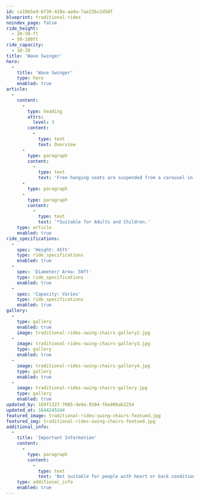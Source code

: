 ```yaml
---
id: ca10b5e9-6f39-410a-aa9a-7ae23bc2d58f
blueprint: traditional-rides
noindex_page: false
ride_height:
  - 10-50-ft
  - 50-100ft
ride_capacity:
  - 10-20
title: 'Wave Swinger'
hero:
  -
    title: 'Wave Swinger'
    type: hero
    enabled: true
article:
  -
    content:
      -
        type: heading
        attrs:
          level: 3
        content:
          -
            type: text
            text: Overview
      -
        type: paragraph
        content:
          -
            type: text
            text: 'Free hanging seats are suspended from a carousel in the sky, spinning passengers around higher and higher. Adults and children alike can enjoy this ride, with their feet and legs dangling down. Feel like you''re flying with this thrilling ride.'
      -
        type: paragraph
      -
        type: paragraph
        content:
          -
            type: text
            text: '*Suitable for Adults and Children.'
    type: article
    enabled: true
ride_specifications:
  -
    spec: 'Height: 45ft'
    type: ride_specifications
    enabled: true
  -
    spec: 'Diameter/ Area: 50ft'
    type: ride_specifications
    enabled: true
  -
    spec: 'Capacity: Varies'
    type: ride_specifications
    enabled: true
gallery:
  -
    type: gallery
    enabled: true
    image: traditional-rides-swing-chairs-gallery2.jpg
  -
    image: traditional-rides-swing-chairs-gallery3.jpg
    type: gallery
    enabled: true
  -
    image: traditional-rides-swing-chairs-gallery4.jpg
    type: gallery
    enabled: true
  -
    image: traditional-rides-swing-chairs-gallery.jpg
    type: gallery
    enabled: true
updated_by: 169f1327-7085-4e9a-9104-f6e806ab1254
updated_at: 1644245244
featured_image: traditional-rides-swing-chairs-featued.jpg
featured_img: traditional-rides-swing-chairs-featued.jpg
additional_info:
  -
    title: 'Important Information'
    content:
      -
        type: paragraph
        content:
          -
            type: text
            text: 'Not suitable for people with heart or back conditions or of a nervous disposition should avoid riding. Other medical conditions that may preclude riding include pregnancy, recent surgery, broken bones, or neck problems.'
    type: additional_info
    enabled: true
---
```

